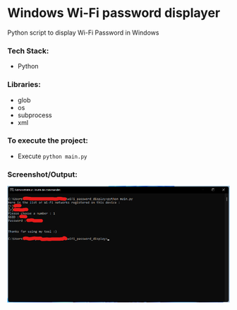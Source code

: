 # Windows Wi-Fi password displayer
Python script to display Wi-Fi Password in Windows 

### Tech Stack:
+ Python

### Libraries:
+ glob
+ os 
+ subprocess 
+ xml

### To execute the project:
+ Execute `python main.py`

### Screenshot/Output:
![Screenshot of the Output](op1.png)